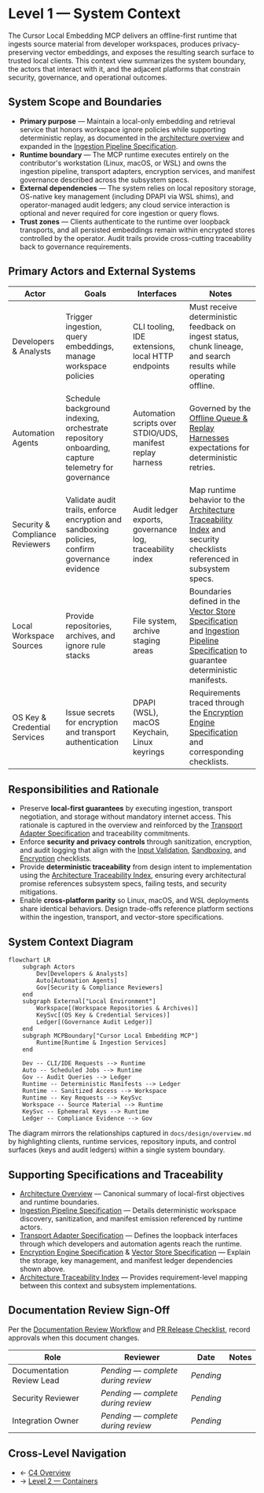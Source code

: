 # Level 1 — System Context

The Cursor Local Embedding MCP delivers an offline-first runtime that ingests source material from developer workspaces, produces privacy-preserving vector embeddings, and exposes the resulting search surface to trusted local clients. This context view summarizes the system boundary, the actors that interact with it, and the adjacent platforms that constrain security, governance, and operational outcomes.

## System Scope and Boundaries
- **Primary purpose** — Maintain a local-only embedding and retrieval service that honors workspace ignore policies while supporting deterministic replay, as documented in the [architecture overview](../../overview.md) and expanded in the [Ingestion Pipeline Specification](../../ingestion.md).
- **Runtime boundary** — The MCP runtime executes entirely on the contributor's workstation (Linux, macOS, or WSL) and owns the ingestion pipeline, transport adapters, encryption services, and manifest governance described across the subsystem specs.
- **External dependencies** — The system relies on local repository storage, OS-native key management (including DPAPI via WSL shims), and operator-managed audit ledgers; any cloud service interaction is optional and never required for core ingestion or query flows.
- **Trust zones** — Clients authenticate to the runtime over loopback transports, and all persisted embeddings remain within encrypted stores controlled by the operator. Audit trails provide cross-cutting traceability back to governance requirements.

## Primary Actors and External Systems
| Actor | Goals | Interfaces | Notes |
| --- | --- | --- | --- |
| Developers & Analysts | Trigger ingestion, query embeddings, manage workspace policies | CLI tooling, IDE extensions, local HTTP endpoints | Must receive deterministic feedback on ingest status, chunk lineage, and search results while operating offline. |
| Automation Agents | Schedule background indexing, orchestrate repository onboarding, capture telemetry for governance | Automation scripts over STDIO/UDS, manifest replay harness | Governed by the [Offline Queue & Replay Harnesses](../../../testing/fixtures-plan.md#offline-queue--replay-harnesses) expectations for deterministic retries. |
| Security & Compliance Reviewers | Validate audit trails, enforce encryption and sandboxing policies, confirm governance evidence | Audit ledger exports, governance log, traceability index | Map runtime behavior to the [Architecture Traceability Index](../../traceability.md#traceability-map) and security checklists referenced in subsystem specs. |
| Local Workspace Sources | Provide repositories, archives, and ignore rule stacks | File system, archive staging areas | Boundaries defined in the [Vector Store Specification](../../vector-store.md) and [Ingestion Pipeline Specification](../../ingestion.md) to guarantee deterministic manifests. |
| OS Key & Credential Services | Issue secrets for encryption and transport authentication | DPAPI (WSL), macOS Keychain, Linux keyrings | Requirements traced through the [Encryption Engine Specification](../../encryption.md) and corresponding checklists. |

## Responsibilities and Rationale
- Preserve **local-first guarantees** by executing ingestion, transport negotiation, and storage without mandatory internet access. This rationale is captured in the overview and reinforced by the [Transport Adapter Specification](../../transport.md) and traceability commitments.
- Enforce **security and privacy controls** through sanitization, encryption, and audit logging that align with the [Input Validation](../../../security/threat-model.md#input-validation-checklist), [Sandboxing](../../../security/threat-model.md#sandboxing-checklist), and [Encryption](../../../security/threat-model.md#encryption-checklist) checklists.
- Provide **deterministic traceability** from design intent to implementation using the [Architecture Traceability Index](../../traceability.md), ensuring every architectural promise references subsystem specs, failing tests, and security mitigations.
- Enable **cross-platform parity** so Linux, macOS, and WSL deployments share identical behaviors. Design trade-offs reference platform sections within the ingestion, transport, and vector-store specifications.

## System Context Diagram
```mermaid
flowchart LR
    subgraph Actors
        Dev[Developers & Analysts]
        Auto[Automation Agents]
        Gov[Security & Compliance Reviewers]
    end
    subgraph External["Local Environment"]
        Workspace[(Workspace Repositories & Archives)]
        KeySvc[(OS Key & Credential Services)]
        Ledger[(Governance Audit Ledger)]
    end
    subgraph MCPBoundary["Cursor Local Embedding MCP"]
        Runtime[Runtime & Ingestion Services]
    end

    Dev -- CLI/IDE Requests --> Runtime
    Auto -- Scheduled Jobs --> Runtime
    Gov -- Audit Queries --> Ledger
    Runtime -- Deterministic Manifests --> Ledger
    Runtime -- Sanitized Access --> Workspace
    Runtime -- Key Requests --> KeySvc
    Workspace -- Source Material --> Runtime
    KeySvc -- Ephemeral Keys --> Runtime
    Ledger -- Compliance Evidence --> Gov
```

The diagram mirrors the relationships captured in `docs/design/overview.md` by highlighting clients, runtime services, repository inputs, and control surfaces (keys and audit ledgers) within a single system boundary.

## Supporting Specifications and Traceability
- [Architecture Overview](../../overview.md) — Canonical summary of local-first objectives and runtime boundaries.
- [Ingestion Pipeline Specification](../../ingestion.md) — Details deterministic workspace discovery, sanitization, and manifest emission referenced by runtime actors.
- [Transport Adapter Specification](../../transport.md) — Defines the loopback interfaces through which developers and automation agents reach the runtime.
- [Encryption Engine Specification](../../encryption.md) & [Vector Store Specification](../../vector-store.md) — Explain the storage, key management, and manifest ledger dependencies shown above.
- [Architecture Traceability Index](../../traceability.md#traceability-map) — Provides requirement-level mapping between this context and subsystem implementations.

## Documentation Review Sign-Off
Per the [Documentation Review Workflow](../../../process/doc-review.md) and [PR Release Checklist](../../../process/pr-release-checklist.md#1-planning-approval), record approvals when this document changes.

| Role | Reviewer | Date | Notes |
| --- | --- | --- | --- |
| Documentation Review Lead | _Pending — complete during review_ | _Pending_ |  |
| Security Reviewer | _Pending — complete during review_ | _Pending_ |  |
| Integration Owner | _Pending — complete during review_ | _Pending_ |  |

## Cross-Level Navigation
- ← [C4 Overview](../README.md)
- → [Level 2 — Containers](../level-2-containers/README.md)
